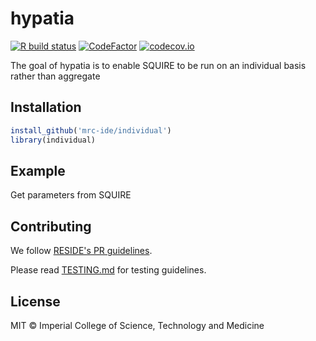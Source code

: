 
<!-- README.md is generated from README.Rmd. Please edit that file -->

# hypatia

<!-- badges: start -->

[![R build
status](https://github.com/mrc-ide/hypatia/workflows/R-CMD-check/badge.svg)](https://github.com/mrc-ide/hypatia/actions)
[![CodeFactor](https://www.codefactor.io/repository/github/mrc-ide/hypatia/badge)](https://www.codefactor.io/repository/github/mrc-ide/hypatia)
[![codecov.io](https://codecov.io/github/mrc-ide/hypatia/coverage.svg?branch=main)](https://codecov.io/github/mrc-ide/hypatia?branch=main)
<!-- badges: end -->

The goal of hypatia is to enable SQUIRE to be run on an individual basis
rather than aggregate

## Installation

``` r
install_github('mrc-ide/individual')
library(individual)
```

## Example

Get parameters from SQUIRE

## Contributing

We follow [RESIDE's PR guidelines](https://reside-ic.github.io/articles/pull-requests/).

Please read [TESTING.md](https://github.com/mrc-ide/hypatia/blob/main/TESTING.md) for testing guidelines.

## License

MIT © Imperial College of Science, Technology and Medicine
